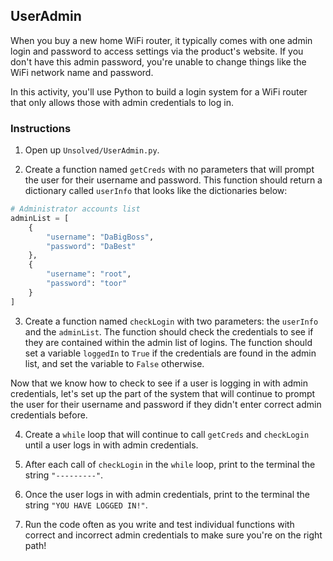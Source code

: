 ## UserAdmin

When you buy a new home WiFi router, it typically comes with one admin login and password to access settings via the product's website. If you don't have this admin password, you're unable to change things like the WiFi network name and password. 

In this activity, you'll use Python to build a login system for a WiFi router that only allows those with admin credentials to log in.

### Instructions

1. Open up `Unsolved/UserAdmin.py`.

2. Create a function named `getCreds` with no parameters that will prompt the user for their username and password. This function should return a dictionary called `userInfo` that looks like the dictionaries below:

```python
# Administrator accounts list
adminList = [
    {
        "username": "DaBigBoss",
        "password": "DaBest"
    },
    {
        "username": "root",
        "password": "toor"
    }
]
```

3. Create a function named `checkLogin` with two parameters: the `userInfo` and the `adminList`. The function should check the credentials to see if they are contained within the admin list of logins. The function should set a variable `loggedIn` to `True` if the credentials are found in the admin list, and set the variable to `False` otherwise.

Now that we know how to check to see if a user is logging in with admin credentials, let's set up the part of the system that will continue to prompt the user for their username and password if they didn't enter correct admin credentials before. 

4. Create a `while` loop that will continue to call `getCreds` and `checkLogin` until a user logs in with admin credentials. 

5. After each call of `checkLogin` in the `while` loop, print to the terminal the string `"---------"`.

6. Once the user logs in with admin credentials, print to the terminal the string `"YOU HAVE LOGGED IN!"`.

3. Run the code often as you write and test individual functions with correct and incorrect admin credentials to make sure you're on the right path!

